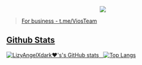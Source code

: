 
<p align="center"><a href="</h2>

<p align="center">
  <img src="https://resmim.net/cdn/2023/04/26/SDsNOZ.gif">
</p>
<p align="center">
    <a href="" alt="">

> For business - t.me/ViosTeam

## Github Stats
![LizyAngelXdark❤️'s's GitHub stats](https://github-readme-stats.vercel.app/api?username=ViosRio&show_icons=true&theme=synthwave) &nbsp;
![Top Langs](https://github-readme-stats.vercel.app/api/top-langs/?username=ViosRio&layout=compact&show_icons=true&theme=synthwave)




  
